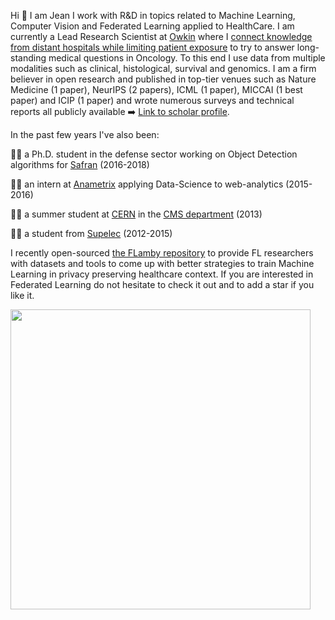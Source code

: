 Hi 👋 I am Jean I work with R&D in topics related to Machine Learning, Computer Vision and Federated Learning applied to HealthCare.
I am currently a Lead Research Scientist at [Owkin](https://owkin.com/) where I [connect knowledge from distant hospitals while limiting patient exposure](https://www.nature.com/articles/s41591-022-02155-w) to try to answer long-standing medical questions in Oncology. To this end I use data from multiple modalities such as clinical, histological, survival and genomics. I am a firm believer in open research and published in top-tier venues such as Nature Medicine (1 paper), NeurIPS (2 papers), ICML (1 paper), MICCAI (1 best paper) and ICIP (1 paper) and wrote numerous surveys and technical reports all publicly available :arrow_right: [Link to scholar profile](https://scholar.google.com/citations?user=6IFj7SkAAAAJ&hl=en&oi=ao).  

In the past few years I've also been:

👨‍🎓 a Ph.D. student in the defense sector working on Object Detection algorithms for [Safran](https://www.safran-group.com/) (2016-2018) 

👨‍💻 an intern at [Anametrix](https://www.zdnet.com/article/ensighten-acquires-marketing-analytics-firm-anametrix/) applying Data-Science to web-analytics (2015-2016) 

👨‍🔬 a summer student at [CERN](https://www.home.cern/) in the [CMS department](https://home.cern/science/experiments/cms) (2013) 

:man_teacher: a student from [Supelec](https://www.centralesupelec.fr/) (2012-2015)



I recently open-sourced [the FLamby repository](https://github.com/owkin/FLamby) to provide FL researchers with datasets and tools to come up with better strategies to train Machine Learning in privacy preserving healthcare context.
If you are interested in Federated Learning do not hesitate to check it out and to add a star if you like it.  

<a href="https://owkin.github.io/FLamby/" title="FLamby API Doc"><img src="https://user-images.githubusercontent.com/11030901/217475417-cde40d59-22ad-40d8-96d9-be67fe517820.png" width="480"></a>

